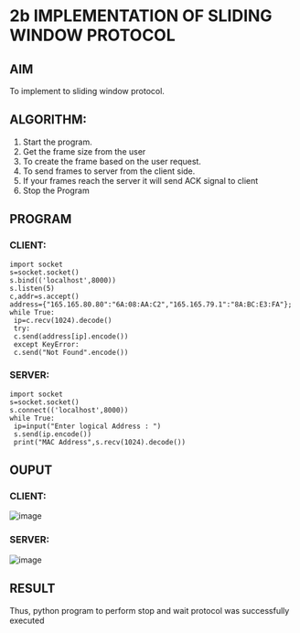 # 2b IMPLEMENTATION OF SLIDING WINDOW PROTOCOL
## AIM
To implement to sliding window protocol.
## ALGORITHM:
1. Start the program.
2. Get the frame size from the user
3. To create the frame based on the user request.
4. To send frames to server from the client side.
5. If your frames reach the server it will send ACK signal to client
6. Stop the Program
## PROGRAM
### CLIENT:
```
import socket
s=socket.socket()
s.bind(('localhost',8000))
s.listen(5)
c,addr=s.accept()
address={"165.165.80.80":"6A:08:AA:C2","165.165.79.1":"8A:BC:E3:FA"};
while True:
 ip=c.recv(1024).decode()
 try:
 c.send(address[ip].encode())
 except KeyError:
 c.send("Not Found".encode())
```
### SERVER:
```
import socket
s=socket.socket()
s.connect(('localhost',8000))
while True:
 ip=input("Enter logical Address : ")
 s.send(ip.encode())
 print("MAC Address",s.recv(1024).decode())
```
## OUPUT
### CLIENT:
![image](https://github.com/Yuvaranithulasingam/2b_SLIDING_WINDOW_PROTOCOL/assets/121418522/adf9cf71-47fc-41f8-893c-dfaefeebd67c)

### SERVER:
![image](https://github.com/Yuvaranithulasingam/2b_SLIDING_WINDOW_PROTOCOL/assets/121418522/ab9e0147-62b4-4b1c-a183-5af63ba895a4)

## RESULT
Thus, python program to perform stop and wait protocol was successfully executed
